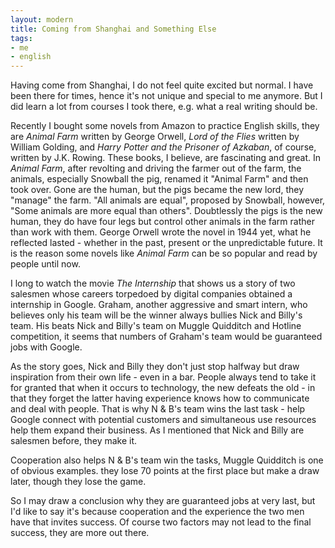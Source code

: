 ```yaml
---
layout: modern
title: Coming from Shanghai and Something Else
tags:
- me
- english
---
```


Having come from Shanghai, I do not feel quite excited but normal. I have been there for times, hence it's not unique and special to me anymore. But I did learn a lot from courses I took there, e.g. what a real writing should be.

Recently I bought some novels from Amazon to practice English skills, they are *Animal Farm* written by George Orwell, *Lord of the Flies* written by William Golding, and *Harry Potter and the Prisoner of Azkaban*, of course, written by J.K. Rowing. These books, I believe, are fascinating and great. In *Animal Farm*, after revolting and driving the farmer out of the farm, the animals, especially Snowball the pig, renamed it "Animal Farm" and then took over. Gone are the human, but the pigs became the new lord, they "manage" the farm. "All animals are equal", proposed by Snowball, however, "Some animals are more equal than others". Doubtlessly the pigs is the new human, they do have four legs but control other animals in the farm rather than work with them. George Orwell wrote the novel in 1944 yet, what he reflected lasted - whether in the past, present or the unpredictable future. It is the reason some novels like *Animal Farm* can be so popular and read by people until now.

I long to watch the movie *The Internship* that shows us a story of two salesmen whose careers torpedoed by digital companies obtained a internship in Google. Graham, another aggressive and smart intern, who believes only his team will be the winner always bullies Nick and Billy's team. His beats Nick and Billy's team on Muggle Quidditch and Hotline competition, it seems that numbers of Graham's team would be guaranteed jobs with Google.

As the story goes, Nick and Billy they don't just stop halfway but draw inspiration from their own life - even in a bar. People always tend to take it for granted that when it occurs to technology, the new defeats the old - in that they forget the latter having experience knows how to communicate and deal with people. That is why N & B's team wins the last task - help Google connect with potential customers and simultaneous use resources help them expand their business. As I mentioned that Nick and Billy are salesmen before, they make it.

Cooperation also helps N & B's team win the tasks, Muggle Quidditch is one of obvious examples. they lose 70 points at the first place but make a draw later, though they lose the game.

So I may draw a conclusion why they are guaranteed jobs at very last, but I'd like to say it's because cooperation and the experience the two men have that invites success. Of course two factors may not lead to the final success, they are more out there.